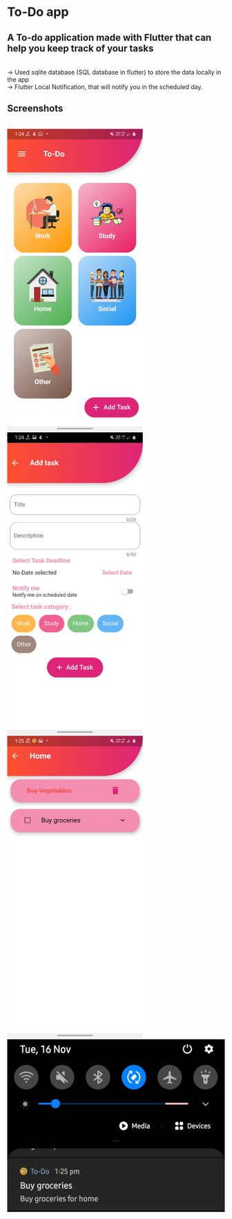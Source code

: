 # To-Do app 

## A To-do application made with Flutter that can help you keep track of your tasks
<br>-> Used sqlite database (SQL database in flutter) to store the data locally in the app
<br>-> Flutter Local Notification, that will notify you in the scheduled day.

## Screenshots
<br>
<img src="screenshots/homepage.jpg" height = 700/>
<img src="screenshots/addtask.jpg" height = 700/>
<img src="screenshots/tasks.jpg" height = 700/>
<img src="screenshots/notification.jpg" height = 400/>


